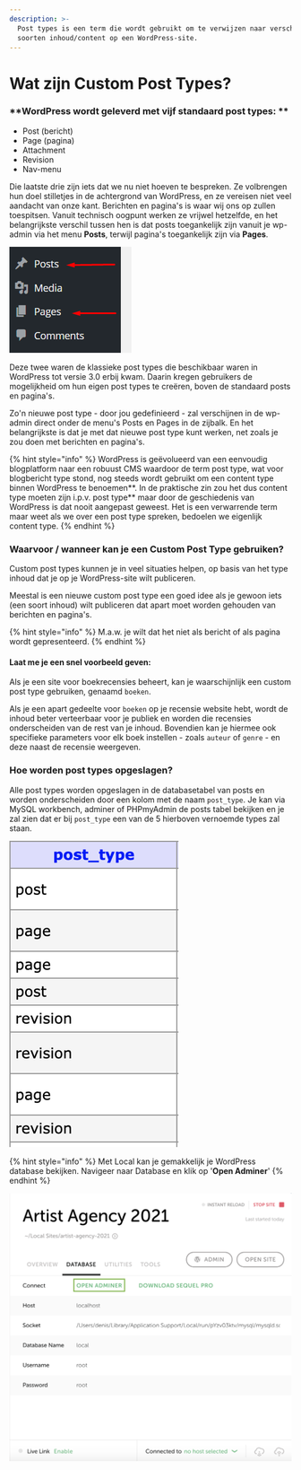 ```yaml
---
description: >-
  Post types is een term die wordt gebruikt om te verwijzen naar verschillende
  soorten inhoud/content op een WordPress-site.
---
```


# Wat zijn Custom Post Types?

### **WordPress wordt geleverd met vijf standaard post types: **

* Post (bericht)
* Page (pagina)
* Attachment
* Revision
* Nav-menu

Die laatste drie zijn iets dat we nu niet hoeven te bespreken. Ze volbrengen hun doel stilletjes in de achtergrond van WordPress, en ze vereisen niet veel aandacht van onze kant. Berichten en pagina's is waar wij ons op zullen toespitsen. Vanuit technisch oogpunt werken ze vrijwel hetzelfde, en het belangrijkste verschil tussen hen is dat posts toegankelijk zijn vanuit je wp-admin via het menu **Posts**, terwijl pagina's toegankelijk zijn via **Pages**.

![](<../../.gitbook/assets/image (13).png>)

Deze twee waren de klassieke post types die beschikbaar waren in WordPress tot versie 3.0 erbij kwam. Daarin kregen gebruikers de mogelijkheid om hun eigen post types te creëren, boven de standaard posts en pagina's.

Zo'n nieuwe post type - door jou gedefinieerd - zal verschijnen in de wp-admin direct onder de menu's Posts en Pages in de zijbalk. En het belangrijkste is dat je met dat nieuwe post type kunt werken, net zoals je zou doen met berichten en pagina's.

{% hint style="info" %}
WordPress is geëvolueerd van een eenvoudig blogplatform naar een robuust CMS waardoor de term post type, wat voor blogbericht type stond, nog steeds wordt gebruikt om een content type binnen WordPress te benoemen**. In de praktische zin zou het dus content type moeten zijn i.p.v. post type** maar door de geschiedenis van WordPress is dat nooit aangepast geweest. Het is een verwarrende term maar weet als we over een post type spreken, bedoelen we eigenlijk content type.
{% endhint %}

### Waarvoor / wanneer kan je een Custom Post Type gebruiken?

Custom post types kunnen je in veel situaties helpen, op basis van het type inhoud dat je op je WordPress-site wilt publiceren.

Meestal is een nieuwe custom post type een goed idee als je gewoon iets (een soort inhoud) wilt publiceren dat apart moet worden gehouden van berichten en pagina's. 

{% hint style="info" %}
M.a.w. je wilt dat het niet als bericht of als pagina wordt gepresenteerd.
{% endhint %}

#### **Laat me je een snel voorbeeld geven:**

Als je een site voor boekrecensies beheert, kan je waarschijnlijk een custom post type gebruiken, genaamd `boeken`. 

Als je een apart gedeelte voor `boeken` op je recensie website hebt, wordt de inhoud beter verteerbaar voor je publiek en worden die recensies onderscheiden van de rest van je inhoud. Bovendien kan je hiermee ook specifieke parameters voor elk boek instellen - zoals `auteur` of `genre` - en deze naast de recensie weergeven.

### Hoe worden post types opgeslagen?

Alle post types worden opgeslagen in de databasetabel van posts en worden onderscheiden door een kolom met de naam `post_type`. Je kan via MySQL workbench, adminer of PHPmyAdmin de posts tabel bekijken en je zal zien dat er bij `post_type` een van de 5 hierboven vernoemde types zal staan.

![](<../../.gitbook/assets/image (14).png>)

{% hint style="info" %}
Met Local kan je gemakkelijk je WordPress database bekijken. Navigeer naar Database en klik op '**Open Adminer**'
{% endhint %}

![](<../../.gitbook/assets/image (15).png>)

###
